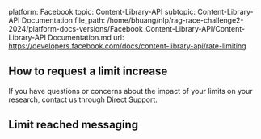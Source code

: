 platform: Facebook
topic: Content-Library-API
subtopic: Content-Library-API Documentation
file_path: /home/bhuang/nlp/rag-race-challenge2-2024/platform-docs-versions/Facebook_Content-Library-API/Content-Library-API Documentation.md
url: https://developers.facebook.com/docs/content-library-api/rate-limiting

## How to request a limit increase

If you have questions or concerns about the impact of your limits on your research, contact us through [Direct Support](https://developers.facebook.com/docs/content-library-and-api/direct-support).

## Limit reached messaging